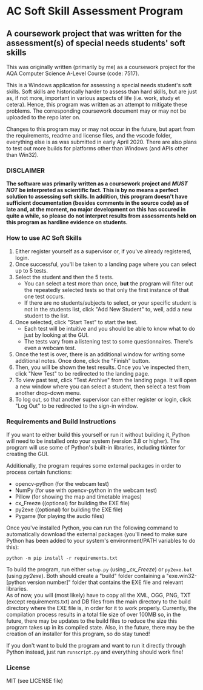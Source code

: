# AC Soft Skill Assessment Program

## A coursework project that was written for the assessment(s) of special needs students' soft skills

This was originally written (primarily by me) as a coursework project for the AQA Computer Science A-Level Course (code: 7517).

This is a Windows application for assessing a special needs student's soft skills. Soft skills are historically harder to assess than hard skills, but are just as, if not more, important in various aspects of life (i.e. work, study et cetera). Hence, this program was written as an attempt to mitigate these problems. The corresponding coursework document may or may not be uploaded to the repo later on.

Changes to this program may or may not occur in the future, but apart from the requirements, readme and license files, and the vscode folder, everything else is as was submitted in early April 2020. There are also plans to test out more builds for platforms other than Windows (and APIs other than Win32).

### **DISCLAIMER**

**The software was primarily written as a coursework project and _MUST NOT_ be interpreted as scientific fact. This is by no means a perfect solution to assessing soft skills. In addition, this program doesn't have sufficient documentation (besides comments in the source code) as of late and, at the moment, no major development on this has occured in quite a while, so please do not interpret results from assessments held on this program as hardline evidence on students.**

### How to use AC Soft Skills

1. Either register yourself as a supervisor or, if you've already registered, login.
2. Once successful, you'll be taken to a landing page where you can select up to 5 tests.
3. Select the student and then the 5 tests.
   - You can select a test more than once, **but** the program will filter out the repeatedly selected tests so that only the first instance of that one test occurs.
   - If there are no students/subjects to select, or your specific student is not in the students list, click "Add New Student" to, well, add a new student to the list.
4. Once selected, click "Start Test" to start the test.
   - Each test will be intuitive and you should be able to know what to do just by looking at the GUI.
   - The tests vary from a listening test to some questionnaires. There's even a webcam test.
5. Once the test is over, there is an additional window for writing some additional notes. Once done, click the "Finish" button.
6. Then, you will be shown the test results. Once you've inspected them, click "New Test" to be redirected to the landing page.
7. To view past test, click "Test Archive" from the landing page. It will open a new window where you can select a student, then select a test from another drop-down menu.
8. To log out, so that another supervisor can either register or login, click "Log Out" to be redirected to the sign-in window.

### Requirements and Build Instructions

If you want to either build this yourself or run it without building it, Python will need to be installed onto your system (version 3.8 or higher). The program will use some of Python's built-in libraries, including tkinter for creating the GUI.  

Additionally, the program requires some external packages in order to process certain functions:  
- opencv-python (for the webcam test)  
- NumPy (for use with opencv-python in the webcam test)  
- Pillow (for showing the map and timetable images)  
- cx_Freeze ((optional) for building the EXE file)  
- py2exe ((optional) for building the EXE file)  
- Pygame (for playing the audio files)  

Once you've installed Python, you can run the following command to automatically download the external packages (you'll need to make sure Python has been added to your system's environment/PATH variables to do this):

``python -m pip install -r requirements.txt``

To build the program, run either `setup.py` (using *_cx_Freeze*) or `py2exe.bat` (using _py2exe_). Both should create a "build" folder containing a "exe.win32-[python version number]" folder that contains the EXE file and relevant libraries.  
As of now, you will (most likely) have to copy all the XML, OGG, PNG, TXT (except requirements.txt) and DB files from the main directory to the build directory where the EXE file is, in order for it to work properly. Currently, the compilation process results in a total file size of over 100MB so, in the future, there may be updates to the build files to reduce the size this program takes up in its compiled state. Also, in the future, there may be the creation of an installer for this program, so do stay tuned!

If you don't want to buld the program and want to run it directly through Python instead, just run `runscript.py` and everything should work fine!

### License

MIT (see LICENSE file)
